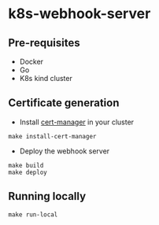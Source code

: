# k8s-webhook-server

## Pre-requisites
- Docker
- Go
- K8s kind cluster

## Certificate generation
- Install [cert-manager](https://cert-manager.io/docs/installation/kubernetes/) in your cluster
```shell
make install-cert-manager
```
- Deploy the webhook server
```shell
make build
make deploy
```

## Running locally
```shell
make run-local
```
